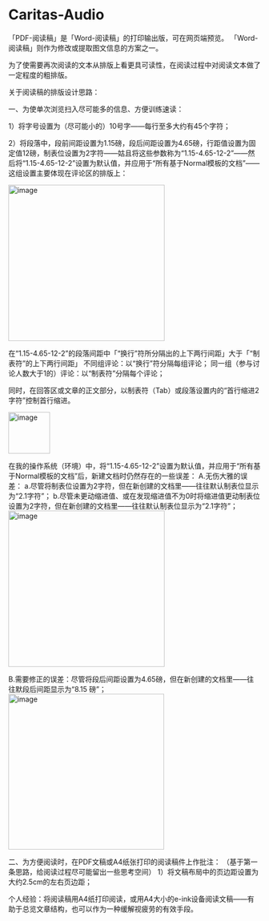 # Caritas-Audio

「PDF-阅读稿」是「Word-阅读稿」的打印输出版，可在网页端预览。
「Word-阅读稿」则作为修改或提取图文信息的方案之一。

为了使需要再次阅读的文本从排版上看更具可读性，在阅读过程中对阅读文本做了一定程度的粗排版。

关于阅读稿的排版设计思路：

一、为使单次浏览扫入尽可能多的信息、方便训练速读：

1）将字号设置为（尽可能小的）10号字——每行至多大约有45个字符；

2）将段落中，段前间距设置为1.15磅，段后间距设置为4.65磅，行距值设置为固定值12磅，制表位设置为2字符——姑且将这些参数称为“1.15-4.65-12-2”——然后将“1.15-4.65-12-2”设置为默认值，并应用于“所有基于Normal模板的文档”——这组设置主要体现在评论区的排版上：

<img width="312" alt="image" src="https://user-images.githubusercontent.com/52726689/187008921-ac449f0e-0958-48ef-856b-e5e574fbeb12.png">

在“1.15-4.65-12-2”的段落间距中「“换行”符所分隔出的上下两行间距」大于「“制表符”的上下两行间距」
不同组评论：以“换行”符分隔每组评论；
同一组（参与讨论人数大于1的）评论：以“制表符”分隔每个评论；

同时，在回答区或文章的正文部分，以制表符（Tab）或段落设置内的“首行缩进2字符”控制首行缩进。

<img width="83" alt="image" src="https://user-images.githubusercontent.com/52726689/187009458-918aa6b5-8aae-4cc5-8902-72564b04f9a6.png">

在我的操作系统（环境）中，将“1.15-4.65-12-2”设置为默认值，并应用于“所有基于Normal模板的文档”后，新建文档时仍然存在的一些误差：
A.无伤大雅的误差：
a.尽管将制表位设置为2字符，但在新创建的文档里——往往默认制表位显示为“2.1字符”；
b.尽管未更动缩进值、或在发现缩进值不为0时将缩进值更动制表位设置为2字符，但在新创建的文档里——往往默认制表位显示为“2.1字符”；
<img width="312" alt="image" src="https://user-images.githubusercontent.com/52726689/187009976-4ed4d9af-e3a2-44fb-ab22-12239e8b5e6b.png">


B.需要修正的误差：尽管将段后间距设置为4.65磅，但在新创建的文档里——往往默段后间距显示为“8.15 磅”；
<img width="311" alt="image" src="https://user-images.githubusercontent.com/52726689/187009953-0e9680f4-55ff-42ec-981e-ba70c73baef1.png">



二、为方便阅读时，在PDF文稿或A4纸张打印的阅读稿件上作批注：
（基于第一条思路，给阅读过程尽可能留出一些思考空间）
1）将文稿布局中的页边距设置为大约2.5cm的左右页边距；



个人经验：将阅读稿用A4纸打印阅读，或用A4大小的e-ink设备阅读文稿——有助于总览文章结构，也可以作为一种缓解视疲劳的有效手段。
